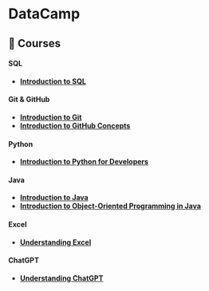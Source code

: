 # DataCamp
## 🔹 Courses
#### **SQL**
- **[Introduction to SQL](https://www.datacamp.com/completed/statement-of-accomplishment/course/02054ab1e85c2374bf5ba7980dc12f019e021d01)**

#### **Git & GitHub**
- **[Introduction to Git](https://www.datacamp.com/completed/statement-of-accomplishment/course/4bf4dcd9bf95c351a71590b2e869e65fd49195bb)**
- **[Introduction to GitHub Concepts](https://www.datacamp.com/completed/statement-of-accomplishment/course/62cb0b93860531217cb60712b5676736e805020d)**

#### **Python**
- **[Introduction to Python for Developers](https://www.datacamp.com/completed/statement-of-accomplishment/course/e17798273de92a746e7071e8b343097870f040d2)**

#### **Java**
- **[Introduction to Java](https://www.datacamp.com/completed/statement-of-accomplishment/course/35b1996d7fab171f96f7b7494b18f800a1cc65a8)**
- **[Introduction to Object-Oriented Programming in Java](https://www.datacamp.com/completed/statement-of-accomplishment/course/46c9c0d5624ddcb9f0c5f3ea435114e6ec9c1708)**

#### **Excel**
- **[Understanding Excel](https://www.datacamp.com/completed/statement-of-accomplishment/course/88400b2f352647ee6d3ea70f03b705fb5da638ed)**

#### **ChatGPT**
- **[Understanding ChatGPT](https://www.datacamp.com/completed/statement-of-accomplishment/course/3f1c36c6d71c3659118d9b21d506db4d19530332)**
